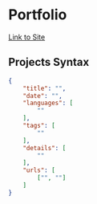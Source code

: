 # Portfolio

[Link to Site](https://crossboy.xyz)

## Projects Syntax

```json
{
	"title": "",
	"date": "",
	"languages": [
		""
	],
	"tags": [
		""
	],
	"details": [
		""
	],
	"urls": [
		["", ""]
	]
}
```